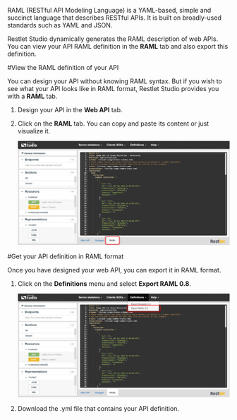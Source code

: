 
RAML (RESTful API Modeling Language) is a YAML-based, simple and succinct language that describes RESTful APIs. It is built on broadly-used standards such as YAML and JSON.

Restlet Studio dynamically generates the RAML description of web APIs. You can  view your API RAML definition in the **RAML** tab and also export this definition.

#View the RAML definition of your API

You can design your API without knowing RAML syntax. But if you wish to see what your API looks like in RAML format, Restlet Studio provides you with a **RAML** tab. 

1. Design your API in the **Web API** tab.
2. Click on the **RAML** tab. You can copy and paste its content or just visualize it.

	![RAML tab](images/04.jpg "RAML tab")

#Get your API definition in RAML format

Once you have designed your web API, you can export it in RAML format.

1. Click on the **Definitions** menu and select **Export RAML 0.8**.

	![Export RAML O.8](images/05.jpg "Export RAML 0.8")

2. Download the .yml file that contains your API definition.